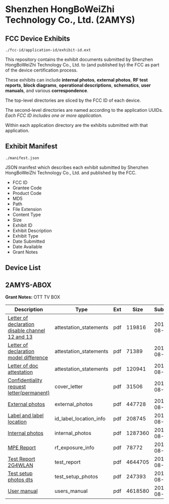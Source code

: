 # Shenzhen HongBoWeiZhi Technology Co., Ltd. (2AMYS)
## FCC Device Exhibits

```
./fcc-id/application-id/exhibit-id.ext
```

This repository contains the exhibit documents submitted by Shenzhen HongBoWeiZhi Technology Co., Ltd. to (and published by) the FCC as part of the device certification process.

These exhibits can include **internal photos**, **external photos**, **RF test reports**, **block diagrams**, **operational descriptions**, **schematics**, **user manuals**, and various **correspondence**.

The top-level directories are sliced by the FCC ID of each device.

The second-level directories are named according to the application UUIDs. *Each FCC ID includes one or more application.*

Within each application directory are the exhibits submitted with that application. 

## Exhibit Manifest

```
./manifest.json
```

JSON manifest which describes each exhibit submitted by Shenzhen HongBoWeiZhi Technology Co., Ltd. and published by the FCC.

- FCC ID
- Grantee Code
- Product Code
- MD5
- Path
- File Extension
- Content Type
- Size
- Exhibit ID
- Exhibit Description
- Exhibit Type
- Date Submitted
- Date Available
- Grant Notes

## Device List
## 2AMYS-ABOX
**Grant Notes:** OTT TV BOX

| Description | Type | Ext | Size | Submitted | Available |
| ----------- | ---- | --- | ---- | --------- | --------- |
| [Letter of declaration disable channel 12 and 13](2AMYS-ABOX/c45b5c07f529229e1286ace8110912a4/3531918.pdf) | attestation_statements | pdf | 119816 | 2017-08-28 | 2017-08-28 |
| [Letter of declaration model difference](2AMYS-ABOX/c45b5c07f529229e1286ace8110912a4/3531919.pdf) | attestation_statements | pdf | 71389 | 2017-08-28 | 2017-08-28 |
| [Letter of doc attestation](2AMYS-ABOX/c45b5c07f529229e1286ace8110912a4/3531920.pdf) | attestation_statements | pdf | 120941 | 2017-08-28 | 2017-08-28 |
| [Confidentiality request letter(permanent)](2AMYS-ABOX/c45b5c07f529229e1286ace8110912a4/3531914.pdf) | cover_letter | pdf | 31506 | 2017-08-28 | 2017-08-28 |
| [External photos](2AMYS-ABOX/c45b5c07f529229e1286ace8110912a4/3531915.pdf) | external_photos | pdf | 447728 | 2017-08-28 | 2017-08-28 |
| [Label and label location](2AMYS-ABOX/c45b5c07f529229e1286ace8110912a4/3531917.pdf) | id_label_location_info | pdf | 208745 | 2017-08-28 | 2017-08-28 |
| [Internal photos](2AMYS-ABOX/c45b5c07f529229e1286ace8110912a4/3531916.pdf) | internal_photos | pdf | 1287360 | 2017-08-28 | 2017-08-28 |
| [MPE Report](2AMYS-ABOX/c45b5c07f529229e1286ace8110912a4/3531921.pdf) | rf_exposure_info | pdf | 78772 | 2017-08-28 | 2017-08-28 |
| [Test Report 2G4WLAN](2AMYS-ABOX/c45b5c07f529229e1286ace8110912a4/3531924.pdf) | test_report | pdf | 4644705 | 2017-08-28 | 2017-08-28 |
| [Test setup photos dts](2AMYS-ABOX/c45b5c07f529229e1286ace8110912a4/3531925.pdf) | test_setup_photos | pdf | 247393 | 2017-08-28 | 2017-08-28 |
| [User manual](2AMYS-ABOX/c45b5c07f529229e1286ace8110912a4/3531927.pdf) | users_manual | pdf | 4618580 | 2017-08-28 | 2017-08-28 |
